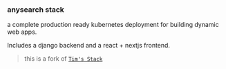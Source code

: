### anysearch stack

a complete production ready kubernetes deployment for building dynamic web apps.

Includes a django backend and a react + nextjs frontend.

> this is a fork of [`Tim's Stack`](https://github.com/tbscode/tiny-django)
